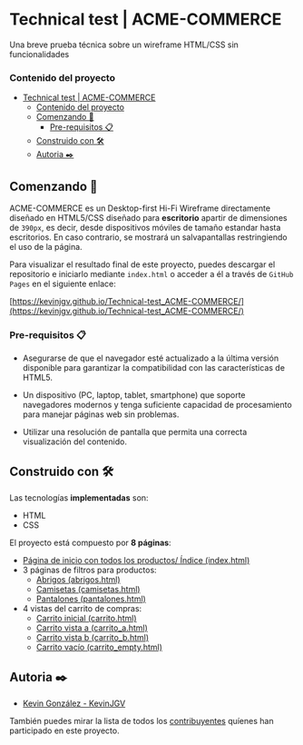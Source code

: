 # Technical test | ACME-COMMERCE

Una breve prueba técnica sobre un wireframe HTML/CSS sin funcionalidades

### Contenido del proyecto

- [Technical test | ACME-COMMERCE](#technical-test--acme-commerce)
    - [Contenido del proyecto](#contenido-del-proyecto)
  - [Comenzando 🚀](#comenzando-)
    - [Pre-requisitos 📋](#pre-requisitos-)
  - [Construido con 🛠️](#construido-con-️)
  - [Autoria ✒️](#autoria-️)

## Comenzando 🚀

ACME-COMMERCE es un Desktop-first Hi-Fi Wireframe directamente diseñado en HTML5/CSS diseñado para **escritorio** apartir de dimensiones de `390px`, es decir, desde dispositivos móviles de tamaño estandar hasta escritorios. En caso contrario, se mostrará un salvapantallas restringiendo el uso de la página.

Para visualizar el resultado final de este proyecto, puedes descargar el repositorio e iniciarlo mediante `index.html` o acceder a él a través de `GitHub Pages` en el siguiente enlace:

[https://kevinjgv.github.io/Technical-test_ACME-COMMERCE/](https://kevinjgv.github.io/Technical-test_ACME-COMMERCE/)


### Pre-requisitos 📋

+ Asegurarse de que el navegador esté actualizado a la última versión disponible para garantizar la compatibilidad con las características de HTML5.

+ Un dispositivo (PC, laptop, tablet, smartphone) que soporte navegadores modernos y tenga suficiente capacidad de procesamiento para manejar páginas web sin problemas.

+ Utilizar una resolución de pantalla que permita una correcta visualización del contenido.

## Construido con 🛠️

Las tecnologías **implementadas** son:

* HTML
* CSS

El proyecto está compuesto por **8 páginas**:

* [Página de inicio con todos los productos/ Índice (index.html)](index.html)
* 3 páginas de filtros para productos:
    * [Abrigos (abrigos.html)](abrigos.html)
    * [Camisetas (camisetas.html)](camisetas.html)
    * [Pantalones (pantalones.html)](pantalones.html)
* 4 vistas del carrito de compras:
    * [Carrito inicial (carrito.html)](carrito.html)
    * [Carrito vista a (carrito_a.html)](carrito_a.html)
    * [Carrito vista b (carrito_b.html)](carrito_b.html)
    * [Carrito vacío (carrito_empty.html)](carrito_empty.html)

## Autoria ✒️

* [Kevin González - KevinJGV](https://github.com/KevinJGV)

También puedes mirar la lista de todos los [contribuyentes](https://github.com/KevinJGV/Technical-test_ACME-COMMERCE/graphs/contributors) quíenes han participado en este proyecto.

